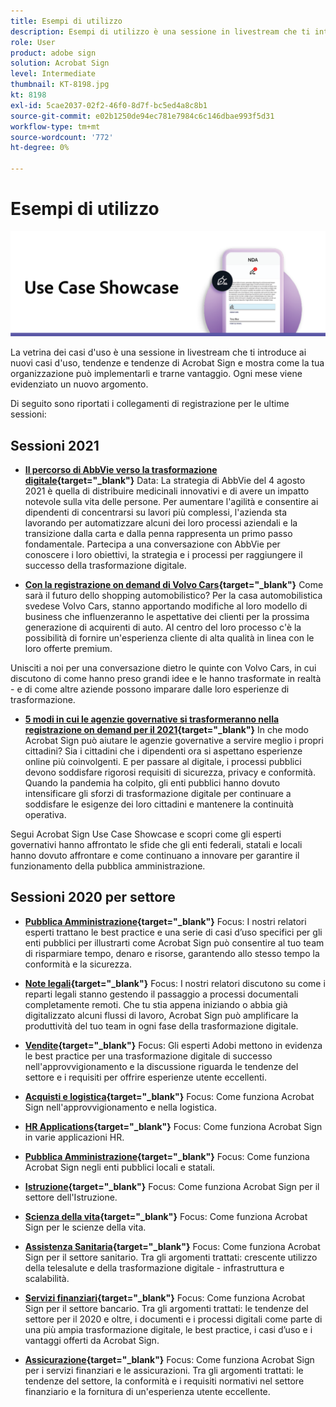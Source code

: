 ```yaml
---
title: Esempi di utilizzo
description: Esempi di utilizzo è una sessione in livestream che ti introduce ai nuovi casi di utilizzo, tendenze e modalità di implementazione e utilizzo di Acrobat Sign da parte della tua organizzazione
role: User
product: adobe sign
solution: Acrobat Sign
level: Intermediate
thumbnail: KT-8198.jpg
kt: 8198
exl-id: 5cae2037-02f2-46f0-8d7f-bc5ed4a8c8b1
source-git-commit: e02b1250de94ec781e7984c6c146dbae993f5d31
workflow-type: tm+mt
source-wordcount: '772'
ht-degree: 0%

---
```


# Esempi di utilizzo

![banner use case](../assets/UCSC_Rebrand.png)

La vetrina dei casi d&#39;uso è una sessione in livestream che ti introduce ai nuovi casi d&#39;uso, tendenze e tendenze di Acrobat Sign e mostra come la tua organizzazione può implementarli e trarne vantaggio. Ogni mese viene evidenziato un nuovo argomento.

Di seguito sono riportati i collegamenti di registrazione per le ultime sessioni:

## Sessioni 2021

* **[Il percorso di AbbVie verso la trasformazione digitale](https://use-case-showcase-with-abbvie.joinus.adobeevents.com/){target=&quot;_blank&quot;}**
Data: La strategia di AbbVie del 4 agosto 2021 è quella di distribuire medicinali innovativi e di avere un impatto notevole sulla vita delle persone. Per aumentare l&#39;agilità e consentire ai dipendenti di concentrarsi su lavori più complessi, l&#39;azienda sta lavorando per automatizzare alcuni dei loro processi aziendali e la transizione dalla carta e dalla penna rappresenta un primo passo fondamentale. Partecipa a una conversazione con AbbVie per conoscere i loro obiettivi, la strategia e i processi per raggiungere il successo della trasformazione digitale.

* **[Con la registrazione on demand di Volvo Cars](https://gateway.on24.com/wcc/eh/2172296/lp/2963219/adobe-sign-use-case-showcase%3A-featuring-volvo-cars/){target=&quot;_blank&quot;}**
Come sarà il futuro dello shopping automobilistico? Per la casa automobilistica svedese Volvo Cars, stanno apportando modifiche al loro modello di business che influenzeranno le aspettative dei clienti per la prossima generazione di acquirenti di auto. Al centro del loro processo c&#39;è la possibilità di fornire un&#39;esperienza cliente di alta qualità in linea con le loro offerte premium.

Unisciti a noi per una conversazione dietro le quinte con Volvo Cars, in cui discutono di come hanno preso grandi idee e le hanno trasformate in realtà - e di come altre aziende possono imparare dalle loro esperienze di trasformazione.

* **[5 modi in cui le agenzie governative si trasformeranno nella registrazione on demand per il 2021](https://gateway.on24.com/wcc/eh/2172296/lp/2790280/5-ways-government-agencies-will-transform-in-2021-/){target=&quot;_blank&quot;}**
In che modo Acrobat Sign può aiutare le agenzie governative a servire meglio i propri cittadini? Sia i cittadini che i dipendenti ora si aspettano esperienze online più coinvolgenti. E per passare al digitale, i processi pubblici devono soddisfare rigorosi requisiti di sicurezza, privacy e conformità. Quando la pandemia ha colpito, gli enti pubblici hanno dovuto intensificare gli sforzi di trasformazione digitale per continuare a soddisfare le esigenze dei loro cittadini e mantenere la continuità operativa.

Segui Acrobat Sign Use Case Showcase e scopri come gli esperti governativi hanno affrontato le sfide che gli enti federali, statali e locali hanno dovuto affrontare e come continuano a innovare per garantire il funzionamento della pubblica amministrazione.

## Sessioni 2020 per settore

* **[Pubblica Amministrazione](https://event.on24.com/wcc/r/2790280/7FFF27458A6834FDF8C73C5149637590?partnerref=EXL){target=&quot;_blank&quot;}**
Focus: I nostri relatori esperti trattano le best practice e una serie di casi d’uso specifici per gli enti pubblici per illustrarti come Acrobat Sign può consentire al tuo team di risparmiare tempo, denaro e risorse, garantendo allo stesso tempo la conformità e la sicurezza.

* **[Note legali](https://event.on24.com/wcc/r/2634329/292CA0B317E56600A114508CC55376BF?partnerref=EXL){target=&quot;_blank&quot;}**
Focus: I nostri relatori discutono su come i reparti legali stanno gestendo il passaggio a processi documentali completamente remoti. Che tu stia appena iniziando o abbia già digitalizzato alcuni flussi di lavoro, Acrobat Sign può amplificare la produttività del tuo team in ogni fase della trasformazione digitale.

* **[Vendite](https://acrobat.adobe.com/us/en/business/webinars/adobe-sign-use-case-showcase-sales.html){target=&quot;_blank&quot;}**
Focus: Gli esperti Adobi mettono in evidenza le best practice per una trasformazione digitale di successo nell&#39;approvvigionamento e la discussione riguarda le tendenze del settore e i requisiti per offrire esperienze utente eccellenti.

* **[Acquisti e logistica](https://event.on24.com/wcc/r/2514418/278FB6F16C198E2B866CF487AF9514F6){target=&quot;_blank&quot;}**
Focus: Come funziona Acrobat Sign nell&#39;approvvigionamento e nella logistica.

* **[HR Applications](https://event.on24.com/wcc/r/2351937/D9E34A102F309DFCAF0D07D5192BD66D){target=&quot;_blank&quot;}**
Focus: Come funziona Acrobat Sign in varie applicazioni HR.

* **[Pubblica Amministrazione](https://event.on24.com/wcc/r/2351937/D9E34A102F309DFCAF0D07D5192BD66D){target=&quot;_blank&quot;}**
Focus: Come funziona Acrobat Sign negli enti pubblici locali e statali.

* **[Istruzione](https://event.on24.com/wcc/r/2241711/762243D5EE65DAC44D3AE7BCCD3388A7){target=&quot;_blank&quot;}**
Focus: Come funziona Acrobat Sign per il settore dell&#39;Istruzione.

* **[Scienza della vita](https://event.on24.com/wcc/r/2204781/2C266134D08DDE48E17C77746F192AA6){target=&quot;_blank&quot;}**
Focus: Come funziona Acrobat Sign per le scienze della vita.

* **[Assistenza Sanitaria](https://event.on24.com/wcc/r/2202626/1D60C42BD396AE273CB09CF53F1051BE){target=&quot;_blank&quot;}**
Focus: Come funziona Acrobat Sign per il settore sanitario. Tra gli argomenti trattati: crescente utilizzo della telesalute e della trasformazione digitale - infrastruttura e scalabilità.

* **[Servizi finanziari](https://event.on24.com/wcc/r/2177152/40A4315A5D32F21AFB5EB03E25C15992){target=&quot;_blank&quot;}**
Focus: Come funziona Acrobat Sign per il settore bancario. Tra gli argomenti trattati: le tendenze del settore per il 2020 e oltre, i documenti e i processi digitali come parte di una più ampia trasformazione digitale, le best practice, i casi d’uso e i vantaggi offerti da Acrobat Sign.

* **[Assicurazione](https://event.on24.com/wcc/r/2162717/1449ED610AD3B545004079728D9AE0F6){target=&quot;_blank&quot;}**
Focus: Come funziona Acrobat Sign per i servizi finanziari e le assicurazioni. Tra gli argomenti trattati: le tendenze del settore, la conformità e i requisiti normativi nel settore finanziario e la fornitura di un&#39;esperienza utente eccellente.
